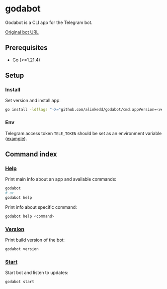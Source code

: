 # godabot

Godabot is a CLI app for the Telegram bot.

[Original bot URL](https://t.me/alinkedd_godabot)

## Prerequisites

- Go (>=1.21.4)

## Setup

### Install

Set version and install app:

```sh
go install -ldflags "-X="github.com/alinkedd/godabot/cmd.appVersion=<version> github.com/alinkedd/godabot
```

### Env

Telegram access token `TELE_TOKEN` should be set as an environment variable ([example](HISTORY.md#step-3)).

## Command index

### [Help](./cmd/root.go)

Print main info about an app and available commands:

```sh
godabot
# or
godabot help
```

Print info about specific command:

```sh
godabot help <command>
```

### [Version](./cmd/version.go)

Print build version of the bot:

```sh
godabot version
```

### [Start](./cmd/godabot.go)

Start bot and listen to updates:

```sh
godabot start
```
